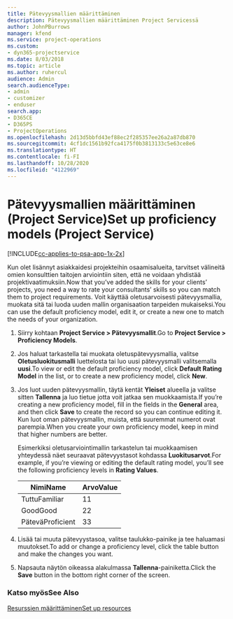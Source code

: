 ```yaml
---
title: Pätevyysmallien määrittäminen
description: Pätevyysmallien määrittäminen Project Servicessä
author: JohnPBurrows
manager: kfend
ms.service: project-operations
ms.custom:
- dyn365-projectservice
ms.date: 8/03/2018
ms.topic: article
ms.author: ruhercul
audience: Admin
search.audienceType:
- admin
- customizer
- enduser
search.app:
- D365CE
- D365PS
- ProjectOperations
ms.openlocfilehash: 2d13d5bbfd43ef88ec2f285357ee26a2a87db870
ms.sourcegitcommit: 4cf1dc1561b92fca4175f0b3813133c5e63ce8e6
ms.translationtype: HT
ms.contentlocale: fi-FI
ms.lasthandoff: 10/28/2020
ms.locfileid: "4122969"
---
```

# <a name="set-up-proficiency-models-project-service"></a><span data-ttu-id="a2022-103">Pätevyysmallien määrittäminen (Project Service)</span><span class="sxs-lookup"><span data-stu-id="a2022-103">Set up proficiency models (Project Service)</span></span>

[!INCLUDE[cc-applies-to-psa-app-1x-2x](../includes/cc-applies-to-psa-app-1x-2x.md)]

<span data-ttu-id="a2022-104">Kun olet lisännyt asiakkaidesi projekteihin osaamisalueita, tarvitset välineitä omien konsulttien taitojen arviointiin siten, että ne voidaan yhdistää projektivaatimuksiin.</span><span class="sxs-lookup"><span data-stu-id="a2022-104">Now that you’ve added the skills for your clients’ projects, you need a way to rate your consultants’ skills so you can match them to project requirements.</span></span> <span data-ttu-id="a2022-105">Voit käyttää oletusarvoisesti pätevyysmallia, muokata sitä tai luoda uuden mallin organisaation tarpeiden mukaiseksi.</span><span class="sxs-lookup"><span data-stu-id="a2022-105">You can use the default proficiency model, edit it, or create a new one to match the needs of your organization.</span></span>  
  
1.  <span data-ttu-id="a2022-106">Siirry kohtaan **Project Service > Pätevyysmallit**.</span><span class="sxs-lookup"><span data-stu-id="a2022-106">Go to **Project Service > Proficiency Models**.</span></span>  
  
2.  <span data-ttu-id="a2022-107">Jos haluat tarkastella tai muokata oletuspätevyysmallia, valitse **Oletusluokitusmalli** luettelosta tai luo uusi pätevyysmalli valitsemalla **uusi**.</span><span class="sxs-lookup"><span data-stu-id="a2022-107">To view or edit the default proficiency model, click **Default Rating Model** in the list, or to create a new proficiency model, click **New**.</span></span>  
  
3.  <span data-ttu-id="a2022-108">Jos luot uuden pätevyysmallin, täytä kentät **Yleiset** alueella ja valitse sitten **Tallenna** ja luo tietue jotta voit jatkaa sen muokkaamista.</span><span class="sxs-lookup"><span data-stu-id="a2022-108">If you’re creating a new proficiency model, fill in the fields in the **General** area, and then click **Save** to create the record so you can continue editing it.</span></span> <span data-ttu-id="a2022-109">Kun luot oman pätevyysmallin, muista, että suuremmat numerot ovat parempia.</span><span class="sxs-lookup"><span data-stu-id="a2022-109">When you create your own proficiency model, keep in mind that higher numbers are better.</span></span>  
  
     <span data-ttu-id="a2022-110">Esimerkiksi oletusarviointimallin tarkastelun tai muokkaamisen yhteydessä näet seuraavat pätevyystasot kohdassa **Luokitusarvot**.</span><span class="sxs-lookup"><span data-stu-id="a2022-110">For example, if you’re viewing or editing the default rating model, you’ll see the following proficiency levels in **Rating Values**.</span></span>  
  
    |<span data-ttu-id="a2022-111">Nimi</span><span class="sxs-lookup"><span data-stu-id="a2022-111">Name</span></span>|<span data-ttu-id="a2022-112">Arvo</span><span class="sxs-lookup"><span data-stu-id="a2022-112">Value</span></span>|  
    |----------|-----------|  
    |<span data-ttu-id="a2022-113">Tuttu</span><span class="sxs-lookup"><span data-stu-id="a2022-113">Familiar</span></span>|<span data-ttu-id="a2022-114">1</span><span class="sxs-lookup"><span data-stu-id="a2022-114">1</span></span>|  
    |<span data-ttu-id="a2022-115">Good</span><span class="sxs-lookup"><span data-stu-id="a2022-115">Good</span></span>|<span data-ttu-id="a2022-116">2</span><span class="sxs-lookup"><span data-stu-id="a2022-116">2</span></span>|  
    |<span data-ttu-id="a2022-117">Pätevä</span><span class="sxs-lookup"><span data-stu-id="a2022-117">Proficient</span></span>|<span data-ttu-id="a2022-118">3</span><span class="sxs-lookup"><span data-stu-id="a2022-118">3</span></span>|  
  
4.  <span data-ttu-id="a2022-119">Lisää tai muuta pätevyystasoa, valitse taulukko-painike ja tee haluamasi muutokset.</span><span class="sxs-lookup"><span data-stu-id="a2022-119">To add or change a proficiency level, click the table button and make the changes you want.</span></span>  
  
5.  <span data-ttu-id="a2022-120">Napsauta näytön oikeassa alakulmassa **Tallenna**-painiketta.</span><span class="sxs-lookup"><span data-stu-id="a2022-120">Click the **Save** button in the bottom right corner of the screen.</span></span>  
  
### <a name="see-also"></a><span data-ttu-id="a2022-121">Katso myös</span><span class="sxs-lookup"><span data-stu-id="a2022-121">See Also</span></span>  
 [<span data-ttu-id="a2022-122">Resurssien määrittäminen</span><span class="sxs-lookup"><span data-stu-id="a2022-122">Set up resources</span></span>](../psa/set-up-resources.md)
